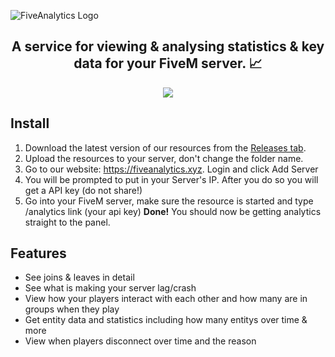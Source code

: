![FiveAnalytics Logo](https://cdn.discordapp.com/attachments/885462840398446642/939774405368770610/fiveanalytics-banna.png)
<h2 align="center">
  <strong>A service for viewing &amp; analysing statistics & key data for your FiveM server. 📈</strong>
</h2>
<p align="center">
  <img src="https://img.shields.io/discord/877414872068001853.svg?color=768AD4&label=discord&logo=https%3A%2F%2Fdiscordapp.com%2Fassets%2F8c9701b98ad4372b58f13fd9f65f966e.svg)](https://discordapp.com/channels/877414872068001853/">
</p>

## Install 
1. Download the latest version of our resources from the <a href="https://github.com/FiveAnalytics/resource/releases">Releases tab</a>.
2. Upload the resources to your server, don't change the folder name.
3. Go to our website: https://fiveanalytics.xyz. Login and click Add Server
4. You will be prompted to put in your Server's IP. After you do so you will get a API key (do not share!)
5. Go into your FiveM server, make sure the resource is started and type /analytics link (your api key)
**Done!** You should now be getting analytics straight to the panel.

## Features
- See joins & leaves in detail
- See what is making your server lag/crash
- View how your players interact with each other and how many are in groups when they play
- Get entity data and statistics including how many entitys over time & more
- View when players disconnect over time and the reason
